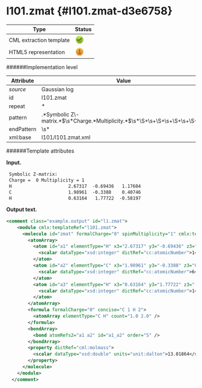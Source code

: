 # l101.zmat {#l101.zmat-d3e6758}


| Type                                                                                                                                                                                                  | Status                                                                                                                                                                                                |
|----|----|
| CML extraction template                                                                                                                                                                               | ![](/imgs/Total.png)                                                                                                                                                                                  |
| HTML5 representation                                                                                                                                                                                  | ![](/imgs/Partial.png)                                                                                                                                                                                |

######Implementation level

| Attribute                                                                                                                                                                                             | Value                                                                                                                                                                                                 |
|----|----|
| *source*                                                                                                                                                                                              | Gaussian log                                                                                                                                                                                          |
| id                                                                                                                                                                                                    | l101.zmat                                                                                                                                                                                             |
| repeat                                                                                                                                                                                                | \*                                                                                                                                                                                                    |
| pattern                                                                                                                                                                                               | .\*Symbolic Z\\-matrix.\*\$\\s\*Charge.\*Multiplicity.\*\$\\s\*\\S+\\s+\\S+\\s+\\S+\\s+\\S+\\s\*                                                                                                      |
| endPattern                                                                                                                                                                                            | \\s\*                                                                                                                                                                                                 |
| xml:base                                                                                                                                                                                              | l101/l101.zmat.xml                                                                                                                                                                                    |

######Template attributes

**Input.**

     Symbolic Z-matrix:
     Charge =  0 Multiplicity = 1
     H                     2.67317  -0.69436   1.17604 
     C                     1.98961  -0.3388    0.40746 
     H                     0.63164   1.77722  -0.58197 
      

**Output text.**

```xml
<comment class="example.output" id="l1.zmat">
    <module cmlx:templateRef="l101.zmat">
      <molecule id="zmat" formalCharge="0" spinMultiplicity="1" cmlx:templateRef="mol">
        <atomArray>
          <atom id="a1" elementType="H" x3="2.67317" y3="-0.69436" z3="1.17604">
            <scalar dataType="xsd:integer" dictRef="cc:atomicNumber">1</scalar>
          </atom>
          <atom id="a2" elementType="C" x3="1.98961" y3="-0.3388" z3="0.40746">
            <scalar dataType="xsd:integer" dictRef="cc:atomicNumber">6</scalar>
          </atom>
          <atom id="a3" elementType="H" x3="0.63164" y3="1.77722" z3="-0.58197">
            <scalar dataType="xsd:integer" dictRef="cc:atomicNumber">1</scalar>
          </atom>
        </atomArray>
        <formula formalCharge="0" concise="C 1 H 2">
          <atomArray elementType="C H" count="1.0 2.0" />
        </formula>
        <bondArray>
          <bond atomRefs2="a1 a2" id="a1_a2" order="S" />
        </bondArray>
        <property dictRef="cml:molmass">
          <scalar dataType="xsd:double" units="unit:dalton">13.01864</scalar>
        </property>
      </molecule>
    </module>
  </comment>
```
